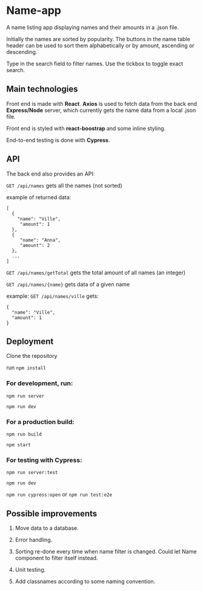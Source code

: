 # Name-app
A name listing app displaying names and their amounts in a .json file.

Initially the names are sorted by popularity. The buttons in the name table header can be used to sort them alphabetically or by amount,
ascending or descending.

Type in the search field to filter names. Use the tickbox to toggle exact search.

## Main technologies
Front end is made with **React**. **Axios** is used to fetch data from the back end **Express/Node** server, which currently gets the name data from a local .json file.

Front end is styled with **react-boostrap** and some inline styling.

End-to-end testing is done with **Cypress**.

## API
The back end also provides an API:

`GET /api/names` gets all the names (not sorted)

example of returned data:
```
[
  {
    "name": "Ville",
     "amount": 1
  },
  {
     "name": "Anna",
     "amount": 2
  },
  ...
]
```

`GET /api/names/getTotal` gets the total amount of all names (an integer)

`GET /api/names/{name}` gets data of a given name

example: `GET /api/names/ville` gets:

```
{
  "name": "Ville",
  "amount": 1
}

```
## Deployment
Clone the repository

run `npm install`

### For development, run:

`npm run server`

`npm run dev`

### For a production build:

`npm run build`

`npm start`

### For testing with Cypress:

`npm run server:test`

`npm run dev`

`npm run cypress:open` or `npm run test:e2e`

## Possible improvements

1. Move data to a database.

2. Error handling.

3. Sorting re-done every time when name filter is changed. Could let Name component to filter itself instead.

4. Unit testing.

5. Add classnames according to some naming convention.